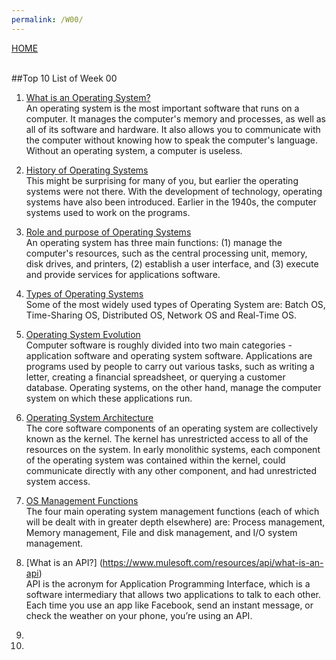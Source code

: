```yaml
---
permalink: /W00/
---
```

[HOME](../)

<br>
##Top 10 List of Week 00

1. [What is an Operating System?](https://edu.gcfglobal.org/en/computerbasics/understanding-operating-systems/1/)<br>
An operating system is the most important software that runs on a computer. It manages the computer's memory and processes, as well as all of its software and hardware. It also allows you to communicate with the computer without knowing how to speak the computer's language. Without an operating system, a computer is useless.<br>

2. [History of Operating Systems](https://www.sutori.com/story/the-history-of-operating-systems--751ipFKEkLteiExiGXe7XVhu)<br>
This might be surprising for many of you, but earlier the operating systems were not there. With the development of technology, operating systems have also been introduced. Earlier in the 1940s, the computer systems used to work on the programs. <br>

3. [Role and purpose of Operating Systems](https://kullabs.com/class-11/computer-science-1/operating-system-2/introduction-role-and-function-of-operating-system)<br>
An operating system has three main functions: (1) manage the computer's resources, such as the central processing unit, memory, disk drives, and printers, (2) establish a user interface, and (3) execute and provide services for applications software.<br>

4. [Types of Operating Systems](https://www.geeksforgeeks.org/types-of-operating-systems/)<br>
Some of the most widely used types of Operating System are: Batch OS, Time-Sharing OS, Distributed OS, Network OS and Real-Time OS. <br>

5. [Operating System Evolution](http://www.technologyuk.net/computing/computer-software/operating-systems/operating-system-evolution.shtml)<br>
Computer software is roughly divided into two main categories - application software and operating system software. Applications are programs used by people to carry out various tasks, such as writing a letter, creating a financial spreadsheet, or querying a customer database. Operating systems, on the other hand, manage the computer system on which these applications run. <br>

6. [Operating System Architecture](http://www.technologyuk.net/computing/computer-software/operating-systems/operating-system-architecture.shtml)<br>
The core software components of an operating system are collectively known as the kernel. The kernel has unrestricted access to all of the resources on the system. In early monolithic systems, each component of the operating system was contained within the kernel, could communicate directly with any other component, and had unrestricted system access. <br>

7. [OS Management Functions](http://www.technologyuk.net/computing/computer-software/operating-systems/os-management-functions.shtml)<br>
The four main operating system management functions (each of which will be dealt with in greater depth elsewhere) are: Process management, Memory management, File and disk management, and I/O system management. <br>

8. [What is an API?] (https://www.mulesoft.com/resources/api/what-is-an-api)<br>
API is the acronym for Application Programming Interface, which is a software intermediary that allows two applications to talk to each other. Each time you use an app like Facebook, send an instant message, or check the weather on your phone, you’re using an API. <br>

9. <br>
10. <br>

